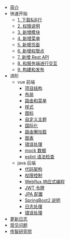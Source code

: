 * [简介](README.md)
* 快速开始
  * [1. 下载&运行](getting-started.md)
  * [2. 权限说明](permission.md)
  * [3. 新增模块](create-model.md)
  * [4. 新增菜单](nav-permission.md)
  * [5. 新增页面](new-page.md)
  * [6. 新增权限点](page-points.md)
  * [7. 新增 Rest API](java-new-api.md)
  * [8. 和服务端进行交互](server.md)
  * [9. 构建和发布](deploy.md)
* 进阶
  * vue 前端
    * [项目结构](art.md)
    * [布局](layout.md)
    * [路由和菜单](router-and-nav.md)
    * [样式](style.md)
    * [图标](icon.md)
    * [自定义主题](theme.md)
    * [国际化](i18n.md)
    * [路由懒加载](lazy-loading.md)
    * [图表](chart.md)
    * [错误处理](error.md)
    * [mock 数据](mock-api.md)
    * [eslint 语法检查](eslint.md)
  * java 后端
    * [代码架构](java-art.md)
    * [权限控制](java-permission.md)
    * [Webflux 响应式编程](java-flux.md)
    * [JWT 令牌](java-jwt.md)
    * [JPA 配置](java-jpa.md)
    * [SpringBoot2 说明](java-spring-boot2.md)
    * [日志处理](java-logs.md)
    * [错误处理](java-err.md)
* [更新日志](https://github.com/itheima2017/vue-element-admin-itheima/releases)
* [常见问题](https://github.com/itheima2017/vue-element-admin-itheima/issues)
* [传智研究院](http://research.itcast.cn/)
